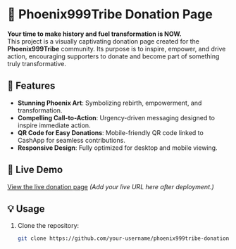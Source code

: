 # 🌌 Phoenix999Tribe Donation Page

**Your time to make history and fuel transformation is NOW.**  
This project is a visually captivating donation page created for the **Phoenix999Tribe** community. Its purpose is to inspire, empower, and drive action, encouraging supporters to donate and become part of something truly transformative.

## 🚀 Features
- **Stunning Phoenix Art**: Symbolizing rebirth, empowerment, and transformation.
- **Compelling Call-to-Action**: Urgency-driven messaging designed to inspire immediate action.
- **QR Code for Easy Donations**: Mobile-friendly QR code linked to CashApp for seamless contributions.
- **Responsive Design**: Fully optimized for desktop and mobile viewing.

## 🔗 Live Demo
[View the live donation page](#) *(Add your live URL here after deployment.)*

## 💡 Usage
1. Clone the repository:
   ```bash
   git clone https://github.com/your-username/phoenix999tribe-donation-page.git
